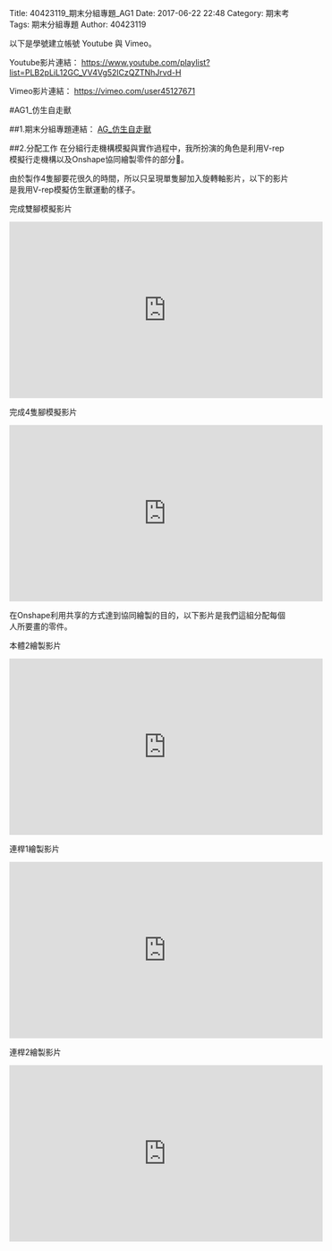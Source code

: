Title: 40423119_期末分組專題_AG1
Date: 2017-06-22 22:48
Category: 期末考
Tags: 期末分組專題
Author: 40423119

<!-- PELICAN_END_SUMMARY -->

以下是學號建立帳號 Youtube 與 Vimeo。

Youtube影片連結：
<a href="https://www.youtube.com/playlist?list=PLB2pLiL12GC_VV4Vg52lCzQZTNhJrvd-H">https://www.youtube.com/playlist?list=PLB2pLiL12GC_VV4Vg52lCzQZTNhJrvd-H</a>


Vimeo影片連結：
<a href="https://vimeo.com/user45127671">https://vimeo.com/user45127671</a>

#AG1_仿生自走獸

##1.期末分組專題連結：
<a href="https://40423105.github.io/2017springcd_hw/blog/qi-mo-fen-zu-zhuan-ti-ag1_fang-sheng-zi-zou-shou.html">AG_仿生自走獸</a>

##2.分配工作
在分組行走機構模擬與實作過程中，我所扮演的角色是利用V-rep模擬行走機構以及Onshape協同繪製零件的部分。

由於製作4隻腳要花很久的時間，所以只呈現單隻腳加入旋轉軸影片，以下的影片是我用V-rep模擬仿生獸運動的樣子。

完成雙腳模擬影片

<iframe width="560" height="315" src="https://www.youtube.com/embed/ia3CRj8t6aQ?list=PLB2pLiL12GC_VV4Vg52lCzQZTNhJrvd-H" frameborder="0" allowfullscreen></iframe>

完成4隻腳模擬影片

<iframe width="560" height="315" src="https://www.youtube.com/embed/8WCMD6xuhcY?list=PLB2pLiL12GC_VV4Vg52lCzQZTNhJrvd-H" frameborder="0" allowfullscreen></iframe>

在Onshape利用共享的方式達到協同繪製的目的，以下影片是我們這組分配每個人所要畫的零件。

本體2繪製影片

<iframe width="560" height="315" src="https://www.youtube.com/embed/Oya_sw9NmQs?list=PLB2pLiL12GC_VV4Vg52lCzQZTNhJrvd-H" frameborder="0" allowfullscreen></iframe>

連桿1繪製影片

<iframe width="560" height="315" src="https://www.youtube.com/embed/nwA6uD-xD38?list=PLB2pLiL12GC_VV4Vg52lCzQZTNhJrvd-H" frameborder="0" allowfullscreen></iframe>

連桿2繪製影片

<iframe width="560" height="315" src="https://www.youtube.com/embed/z1HsjEL1T2E?list=PLB2pLiL12GC_VV4Vg52lCzQZTNhJrvd-H" frameborder="0" allowfullscreen></iframe>
